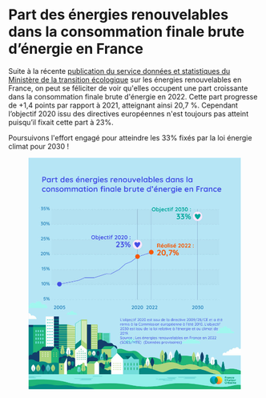 # Part des énergies renouvelables dans la consommation finale brute d’énergie en France

Suite à la récente [publication du service données et statistiques du Ministère de la transition écologique](https://www.statistiques.developpement-durable.gouv.fr/chiffres-cles-des-energies-renouvelables-edition-2022) sur les énergies renouvelables en France, on peut se féliciter de voir qu'elles occupent une part croissante dans la consommation finale brute d'énergie en 2022. Cette part progresse de +1,4 points par rapport à 2021, atteignant ainsi 20,7 %. Cependant l’objectif 2020 issu des directives européennes n'est toujours pas atteint puisqu’il fixait cette part à 23%.&#x20;

Poursuivons l'effort engagé pour atteindre les 33% fixés par la loi énergie climat pour 2030 !

<figure><img src=".gitbook/assets/enrobjec.jpg" alt=""><figcaption></figcaption></figure>
